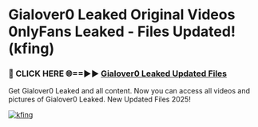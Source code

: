 # Gialover0 Leaked Original Videos 0nlyFans Leaked - Files Updated! (kfing)

<h3>🔴 CLICK HERE 🌐==►► <a href="https://tinyurl.com/2jnfzry5" rel="nofollow">Gialover0 Leaked Updated Files</a></h3>

Get Gialover0 Leaked and all content. Now you can access all videos and pictures of Gialover0 Leaked. New Updated Files 2025!

[![kfing](https://i.imgur.com/GyGTBgg.gif)](https://tinyurl.com/2jnfzry5)
